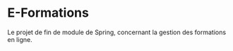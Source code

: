 # E-Formations
Le projet de fin de module de Spring, concernant la gestion des formations en ligne.
